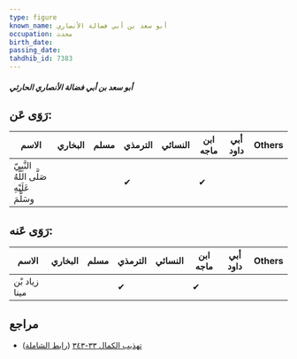```yaml
---
type: figure
known_name: أبو سعد بن أبي فضالة الأنصاري
occupation: محدث
birth_date:
passing_date:
tahdhib_id: 7383
---
```

##### أبو سعد بن أبي فضالة الأنصاري الحارثي

## رَوَى عَن:
| الاسم                                      | البخاري | مسلم | الترمذي | النسائي | ابن ماجه | أبي داود | Others |
| ------------------------------------------ | ------- | ---- | ------- | ------- | -------- | -------- | ------ |
| النَّبِيّ صَلَّى اللَّهُ عَلَيْهِ وسَلَّمَ |         |      | ✔       |         | ✔        |          |        |
## رَوَى عَنه:
| الاسم         | البخاري | مسلم | الترمذي | النسائي | ابن ماجه | أبي داود | Others |
| ------------- | ------- | ---- | ------- | ------- | -------- | -------- | ------ |
| زياد بْن مينا |         |      | ✔       |         | ✔        |          |        |
## مراجع
- [تهذيب الكمال ٣٣-٣٤٣](obsidian://open?vault=Tahdhib-al-Kamal&file=Figures/٧٣٨٣-أبو%20سعد%20بن%20أبي%20فضالة%20الأنصاري%20الحارثي) ([رابط الشاملة](https://shamela.ws/book/3722/18014))